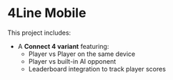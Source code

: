 # 4Line Mobile

This project includes:

- A **Connect 4 variant** featuring:
  - Player vs Player on the same device  
  - Player vs built-in AI opponent  
  - Leaderboard integration to track player scores  
